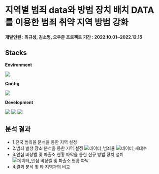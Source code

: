 # 지역별 범죄 data와 방범 장치 배치 DATA를 이용한 범죄 취약 지역 방범 강화
**개발인원 : 최규성, 김소명, 오우준**
**프로젝트 기간 : 2022.10.01~2022.12.15**

## Stacks
**Environment**


 <img src="https://img.shields.io/badge/Jupyter-F37626?style=for-the-badge&logo=Jupyter&logoColor=white">
 
**Config**


  <img src="https://img.shields.io/badge/npm-CB3837?style=for-the-badge&logo=npm&logoColor=white">  

**Development**


<img src="https://img.shields.io/badge/Pandas-150458?style=for-the-badge&logo=Pandas&logoColor=white"> <img src="https://img.shields.io/badge/Folium-77B829?style=for-the-badge&logo=Folium&logoColor=white"> <img src="https://img.shields.io/badge/GeoPandas-139C5?style=for-the-badge&logo=GeoPandas&logoColor=white">

## 분석 결과
- 1.전국 범죄율 분석을 통한 지역 설정
- 2.범죄 발생 장소 분석을 통한 지역 설정
  ![데이터_범죄율](https://github.com/Choi9912/Datamining-project/assets/76863081/ca3c7cb4-659b-4f95-ac78-52b4c740d176)
 ![데이터_세대수](https://github.com/Choi9912/Datamining-project/assets/76863081/9239e9ae-fd9c-4379-8eaa-4ae6b6f2e506)
- 3.안심 비상벨 및 파출소 현황 파악을 통한 신규 방범 장치 설치
 ![데이터_안심 비상벨 및 파출소 현황 파악](https://github.com/Choi9912/Datamining-project/assets/76863081/abdc0976-fcd2-40cd-9e72-f10ef2478446)
- 4.결과 분석 및 타 지역과의 비교


